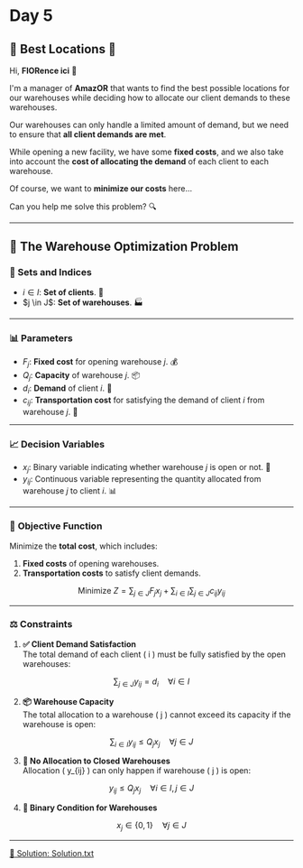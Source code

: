 # **Day 5**  
## 🚛 **Best Locations** 📍  

Hi, **FlORence ici** 👋  

I'm a manager of **AmazOR** that wants to find the best possible locations for our warehouses while deciding how to allocate our client demands to these warehouses.  

Our warehouses can only handle a limited amount of demand, but we need to ensure that **all client demands are met**.  

While opening a new facility, we have some **fixed costs**, and we also take into account the **cost of allocating the demand** of each client to each warehouse.  

Of course, we want to **minimize our costs** here...  

Can you help me solve this problem? 🔍  

---

## 🧮 **The Warehouse Optimization Problem**  

### **📌 Sets and Indices**  
- $i \in I$: **Set of clients**. 👥  
- \$j \in J$: **Set of warehouses**. 🏭  

---

### **📊 Parameters**  
- $F_j$: **Fixed cost** for opening warehouse $j$. 💰  
- $Q_j$: **Capacity** of warehouse $j$. 📦  
- $d_i$: **Demand** of client $i$. 🎯  
- $c_{ij}$: **Transportation cost** for satisfying the demand of client $i$ from warehouse $j$. 🚚  

---

### **📈 Decision Variables**  
- $x_j$: Binary variable indicating whether warehouse $j$ is open or not. 🏢  
- $y_{ij}$: Continuous variable representing the quantity allocated from warehouse $j$ to client $i$. 📊  

---

### 🎯 **Objective Function**  
Minimize the **total cost**, which includes:  
1. **Fixed costs** of opening warehouses.  
2. **Transportation costs** to satisfy client demands.  

$$
\text{Minimize } Z = \sum_{j \in J} F_j x_j + \sum_{i \in I} \sum_{j \in J} c_{ij} y_{ij}
$$  

---

### ⚖️ **Constraints**  

1. **✅ Client Demand Satisfaction**  
The total demand of each client \( i \) must be fully satisfied by the open warehouses:  

$$
\sum_{j \in J} y_{ij} = d_i \quad \forall i \in I
$$  

2. **📦 Warehouse Capacity**  
The total allocation to a warehouse \( j \) cannot exceed its capacity if the warehouse is open:  

$$
\sum_{i \in I} y_{ij} \leq Q_j x_j \quad \forall j \in J
$$  

3. **🚫 No Allocation to Closed Warehouses**  
Allocation \( y_{ij} \) can only happen if warehouse \( j \) is open:  

$$
y_{ij} \leq Q_j x_j \quad \forall i \in I, j \in J
$$  

4. **🔢 Binary Condition for Warehouses**  

$$
x_j \in \{0, 1\} \quad \forall j \in J
$$  

---

[📁 Solution: Solution.txt](Solution.txt)  
